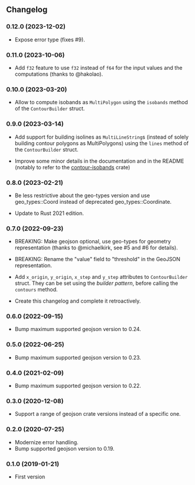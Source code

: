 ## Changelog

### 0.12.0 (2023-12-02)

- Expose error type (fixes #9).

### 0.11.0 (2023-10-06)

- Add `f32` feature to use `f32` instead of `f64` for the input values and the computations (thanks to @hakolao).

### 0.10.0 (2023-03-20)

- Allow to compute isobands as `MultiPolygon` using the `isobands` method of the `ContourBuilder` struct.

### 0.9.0 (2023-03-14)

- Add support for building isolines as `MultiLineString`s (instead of solely building contour polygons as MultiPolygons) using the `lines` method of the `ContourBuilder` struct.

- Improve some minor details in the documentation and in the README (notably to refer to the [contour-isobands](https://github.com/mthh/contour-isobands-rs) crate)

### 0.8.0 (2023-02-21)

- Be less restrictive about the geo-types version and use geo_types::Coord instead of deprecated geo_types::Coordinate.

- Update to Rust 2021 edition.

### 0.7.0 (2022-09-23)

- BREAKING: Make geojson optional, use geo-types for geometry representation
  (thanks to @michaelkirk, see #5 and #6 for details).

- BREAKING: Rename the "value" field to "threshold" in the GeoJSON representation.

- Add `x_origin`, `y_origin`, `x_step` and `y_step`
  attributes to `ContourBuilder` struct. They can be set using the *builder pattern*, before calling
  the `contours` method.

- Create this changelog and complete it retroactively.

### 0.6.0 (2022-09-15)

- Bump maximum supported geojson version to 0.24.

### 0.5.0 (2022-06-25)

- Bump maximum supported geojson version to 0.23.

### 0.4.0 (2021-02-09)

- Bump maximum supported geojson version to 0.22.

### 0.3.0 (2020-12-08)

- Support a range of geojson crate versions instead of a specific one.

### 0.2.0 (2020-07-25)

- Modernize error handling.
- Bump supported geojson version to 0.19.

### 0.1.0 (2019-01-21)

- First version